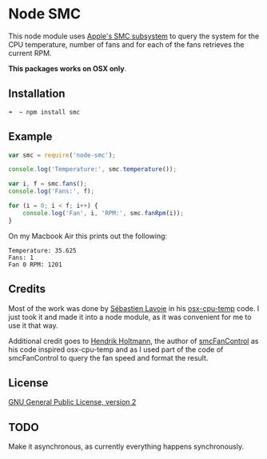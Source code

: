 # Node SMC

This node module uses [Apple's SMC subsystem](http://en.wikipedia.org/wiki/System_Management_Controller) to query the system for the CPU temperature, number of fans and for each of the fans retrieves the current RPM.

**This packages works on OSX only**.

## Installation

    ➜  ~ npm install smc

## Example

```javascript
var smc = require('node-smc');

console.log('Temperature:', smc.temperature());

var i, f = smc.fans();
console.log('Fans:', f);

for (i = 0; i < f; i++) {
    console.log('Fan', i, 'RPM:', smc.fanRpm(i));
}

```

On my Macbook Air this prints out the following:

    Temperature: 35.625
    Fans: 1
    Fan 0 RPM: 1201

## Credits

Most of the work was done by [Sébastien Lavoie](https://github.com/lavoiesl) in his [osx-cpu-temp](https://github.com/lavoiesl/osx-cpu-temp) code. I just took it and made it into a node module, as it was convenient for me to use it that way.

Additional credit goes to [Hendrik Holtmann](https://github.com/hholtmann), the author of [smcFanControl](https://github.com/hholtmann/smcFanControl) as his code inspired osx-cpu-temp and as I used part of the code of smcFanControl to query the fan speed and format the result.

## License

[GNU General Public License, version 2](http://www.gnu.org/licenses/gpl-2.0.html)

## TODO

Make it asynchronous, as currently everything happens synchronously.